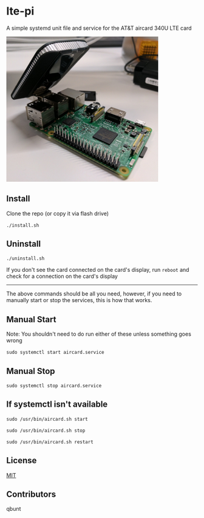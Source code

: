 # lte-pi
A simple systemd unit file and service for the AT&T aircard 340U LTE card


<img src="example.jpg" alt="example of card in action" width="400px">


## Install
Clone the repo (or copy it via flash drive)
```
./install.sh
```

## Uninstall
```
./uninstall.sh
```
If you don't see the card connected on the card's display, run `reboot` and check for a connection on the card's display

---
The above commands should be all you need, however, if you need to manually start or stop the services, this is how that works.

## Manual Start
Note: You shouldn't need to do run either of these unless something goes wrong
```
sudo systemctl start aircard.service
```

## Manual Stop
```
sudo systemctl stop aircard.service
```

## If systemctl isn't available
```
sudo /usr/bin/aircard.sh start
```
```
sudo /usr/bin/aircard.sh stop
```
```
sudo /usr/bin/aircard.sh restart
```

## License
[MIT]('./LICENSE')

## Contributors
qbunt